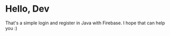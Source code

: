 # Hello, Dev

That's a simple login and register in Java with Firebase. I hope that can help you :)
